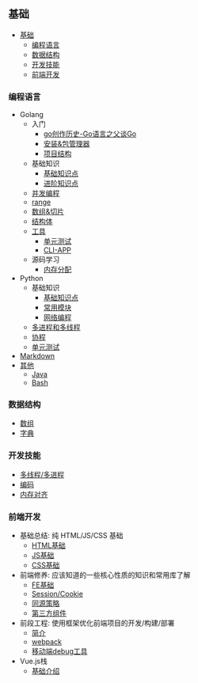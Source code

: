 ## 基础
<!-- TOC -->

- [基础](#基础)
    - [编程语言](#编程语言)
    - [数据结构](#数据结构)
    - [开发技能](#开发技能)
    - [前端开发](#前端开发)

<!-- /TOC -->

### 编程语言
- Golang
    - 入门
        - [go创作历史-Go语言之父谈Go](/basics/language/golang/start/why_go.md)
        - [安装&包管理器](/basics/language/golang/start/start.md)
        - [项目结构](/basics/language/golang/start/temple.md)
    - 基础知识
        - [基础知识点](/basics/language/golang/base.md)
        - [进阶知识点](/basics/language/golang/advanced.md)
    - [并发编程](/basics/language/golang/concurrent.md)
    - [range](/basics/language/golang/range.md)
    - [数组&切片](/basics/language/golang/array_slice.md)
    - [结构体](/basics/language/golang/struct.md)
    - [工具](/basics/language/golang/tools)
        - [单元测试](/basics/language/golang/tools/utilTest.md)
        - [CLI-APP](/basics/language/golang/tools/cobra.md)
    - 源码学习
        - [内存分配](/basics/language/golang/source/memory_allocation.md)
- Python
    - 基础知识
        - [基础知识点](/basics/language/python/sec1_basis.md)
        - [常用模块](/basics/language/python/sec2_module.md)
        - [网络编程](/basics/language/python/sec3_network.md)
    - [多进程和多线程](/basics/language/python/thread_process.md)
    - [协程](/basics/language/python/coroutines.md)
    - [单元测试](/basics/language/python/sec4_unitTest.md)
- [Markdown](/basics/language/markdown/markdown.md)
- [其他](/basics/language/markdown/markdown.md)
    - [Java](/basics/language/java/)
    - [Bash](/basics/language/bash/)
### 数据结构
- [数组](/basics/dataStructure/Array.md)
- [字典](/basics/dataStructure/Map.md)
### 开发技能
- [多线程/多进程](/basics/skill/thread_process.md)
- [编码](/basics/skill/encode/Encode_0.md)
- [内存对齐](/basics/skill/Memory-Alignment.md)
### 前端开发
- 基础总结: 纯 HTML/JS/CSS 基础
    - [HTML基础](/basics/front_end/html/html.md)
    - [JS基础](/basics/front_end/js/js.md)
    - [CSS基础](/basics/front_end/css/css.md)
- 前端修养: 应该知道的一些核心性质的知识和常用库了解
    - [FE基础](/basics/front_end/fe/fe.md)
    - [Session/Cookie](/basics/front_end/fe/Session-Cookie.md)
    - [同源策略](/basics/front_end/fe/cors.md)
    - [第三方组件](/basics/front_end/fe/ref.md)
- 前段工程: 使用框架优化前端项目的开发/构建/部署
    - [简介](/basics/front_end/fe/dev&build&deploy.md)
    - [webpack](/basics/front_end/fe/webpack.md)
    - [移动端debug工具](/basics/front_end/fe/debug.md)
- Vue.js栈
    - [基础介绍](/basics/front_end/vue/vue.md)